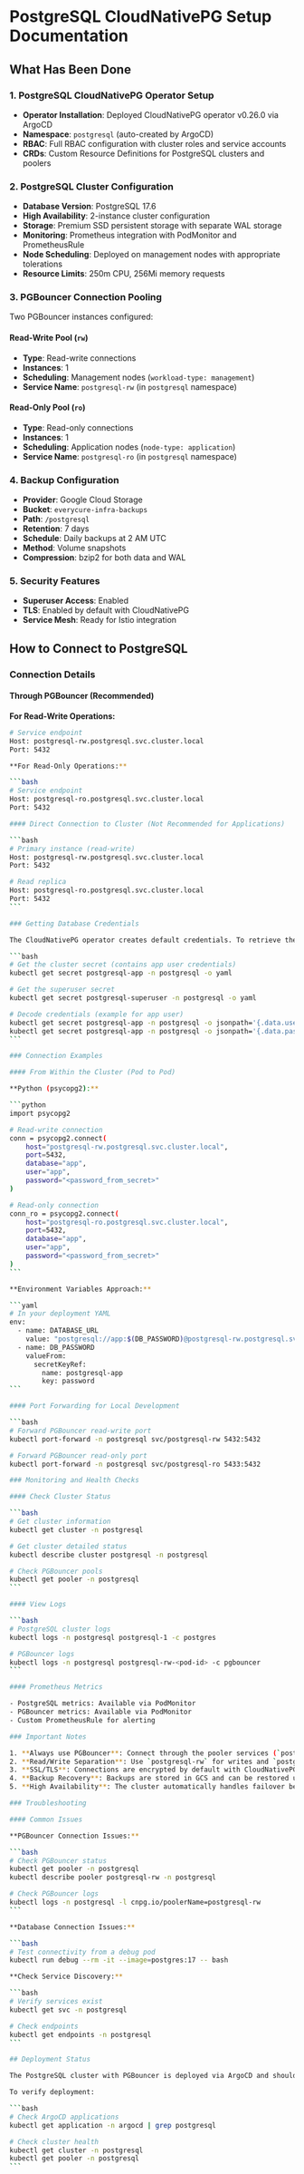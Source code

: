 # PostgreSQL CloudNativePG Setup Documentation

## What Has Been Done

### 1. PostgreSQL CloudNativePG Operator Setup

- **Operator Installation**: Deployed CloudNativePG operator v0.26.0 via ArgoCD
- **Namespace**: `postgresql` (auto-created by ArgoCD)
- **RBAC**: Full RBAC configuration with cluster roles and service accounts
- **CRDs**: Custom Resource Definitions for PostgreSQL clusters and poolers

### 2. PostgreSQL Cluster Configuration

- **Database Version**: PostgreSQL 17.6
- **High Availability**: 2-instance cluster configuration
- **Storage**: Premium SSD persistent storage with separate WAL storage
- **Monitoring**: Prometheus integration with PodMonitor and PrometheusRule
- **Node Scheduling**: Deployed on management nodes with appropriate tolerations
- **Resource Limits**: 250m CPU, 256Mi memory requests

### 3. PGBouncer Connection Pooling

Two PGBouncer instances configured:

#### Read-Write Pool (`rw`)

- **Type**: Read-write connections
- **Instances**: 1
- **Scheduling**: Management nodes (`workload-type: management`)
- **Service Name**: `postgresql-rw` (in `postgresql` namespace)

#### Read-Only Pool (`ro`)

- **Type**: Read-only connections
- **Instances**: 1
- **Scheduling**: Application nodes (`node-type: application`)
- **Service Name**: `postgresql-ro` (in `postgresql` namespace)

### 4. Backup Configuration

- **Provider**: Google Cloud Storage
- **Bucket**: `everycure-infra-backups`
- **Path**: `/postgresql`
- **Retention**: 7 days
- **Schedule**: Daily backups at 2 AM UTC
- **Method**: Volume snapshots
- **Compression**: bzip2 for both data and WAL

### 5. Security Features

- **Superuser Access**: Enabled
- **TLS**: Enabled by default with CloudNativePG
- **Service Mesh**: Ready for Istio integration

## How to Connect to PostgreSQL

### Connection Details

#### Through PGBouncer (Recommended)

**For Read-Write Operations:**

````bash
# Service endpoint
Host: postgresql-rw.postgresql.svc.cluster.local
Port: 5432

**For Read-Only Operations:**

```bash
# Service endpoint
Host: postgresql-ro.postgresql.svc.cluster.local
Port: 5432

#### Direct Connection to Cluster (Not Recommended for Applications)

```bash
# Primary instance (read-write)
Host: postgresql-rw.postgresql.svc.cluster.local
Port: 5432

# Read replica
Host: postgresql-ro.postgresql.svc.cluster.local
Port: 5432
```

### Getting Database Credentials

The CloudNativePG operator creates default credentials. To retrieve them:

```bash
# Get the cluster secret (contains app user credentials)
kubectl get secret postgresql-app -n postgresql -o yaml

# Get the superuser secret
kubectl get secret postgresql-superuser -n postgresql -o yaml

# Decode credentials (example for app user)
kubectl get secret postgresql-app -n postgresql -o jsonpath='{.data.username}' | base64 -d
kubectl get secret postgresql-app -n postgresql -o jsonpath='{.data.password}' | base64 -d
```

### Connection Examples

#### From Within the Cluster (Pod to Pod)

**Python (psycopg2):**

```python
import psycopg2

# Read-write connection
conn = psycopg2.connect(
    host="postgresql-rw.postgresql.svc.cluster.local",
    port=5432,
    database="app",
    user="app",
    password="<password_from_secret>"
)

# Read-only connection
conn_ro = psycopg2.connect(
    host="postgresql-ro.postgresql.svc.cluster.local",
    port=5432,
    database="app",
    user="app",
    password="<password_from_secret>"
)
```

**Environment Variables Approach:**

```yaml
# In your deployment YAML
env:
  - name: DATABASE_URL
    value: "postgresql://app:$(DB_PASSWORD)@postgresql-rw.postgresql.svc.cluster.local:5432/app"
  - name: DB_PASSWORD
    valueFrom:
      secretKeyRef:
        name: postgresql-app
        key: password
```

#### Port Forwarding for Local Development

```bash
# Forward PGBouncer read-write port
kubectl port-forward -n postgresql svc/postgresql-rw 5432:5432

# Forward PGBouncer read-only port
kubectl port-forward -n postgresql svc/postgresql-ro 5433:5432

### Monitoring and Health Checks

#### Check Cluster Status

```bash
# Get cluster information
kubectl get cluster -n postgresql

# Get cluster detailed status
kubectl describe cluster postgresql -n postgresql

# Check PGBouncer pools
kubectl get pooler -n postgresql
```

#### View Logs

```bash
# PostgreSQL cluster logs
kubectl logs -n postgresql postgresql-1 -c postgres

# PGBouncer logs
kubectl logs -n postgresql postgresql-rw-<pod-id> -c pgbouncer
```

#### Prometheus Metrics

- PostgreSQL metrics: Available via PodMonitor
- PGBouncer metrics: Available via PodMonitor
- Custom PrometheusRule for alerting

### Important Notes

1. **Always use PGBouncer**: Connect through the pooler services (`postgresql-rw`, `postgresql-ro`) rather than directly to PostgreSQL instances
2. **Read/Write Separation**: Use `postgresql-rw` for writes and `postgresql-ro` for read-only operations to optimize performance
3. **SSL/TLS**: Connections are encrypted by default with CloudNativePG
4. **Backup Recovery**: Backups are stored in GCS and can be restored using CloudNativePG recovery procedures
5. **High Availability**: The cluster automatically handles failover between the 2 PostgreSQL instances

### Troubleshooting

#### Common Issues

**PGBouncer Connection Issues:**

```bash
# Check PGBouncer status
kubectl get pooler -n postgresql
kubectl describe pooler postgresql-rw -n postgresql

# Check PGBouncer logs
kubectl logs -n postgresql -l cnpg.io/poolerName=postgresql-rw
```

**Database Connection Issues:**

```bash
# Test connectivity from a debug pod
kubectl run debug --rm -it --image=postgres:17 -- bash

**Check Service Discovery:**

```bash
# Verify services exist
kubectl get svc -n postgresql

# Check endpoints
kubectl get endpoints -n postgresql
```

## Deployment Status

The PostgreSQL cluster with PGBouncer is deployed via ArgoCD and should be automatically managed. Both the operator and cluster applications are configured with automated sync policies.

To verify deployment:

```bash
# Check ArgoCD applications
kubectl get application -n argocd | grep postgresql

# Check cluster health
kubectl get cluster -n postgresql
kubectl get pooler -n postgresql
```
````
